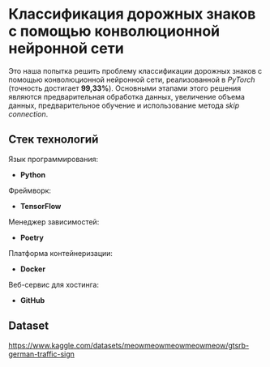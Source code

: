 # Классификация дорожных знаков с помощью конволюционной нейронной сети

Это наша попытка решить проблему классификации дорожных знаков с помощью конволюционной нейронной сети, реализованной в *PyTorch* (точность достигает **99,33%**). Основными этапами этого решения являются предварительная обработка данных, увеличение объема данных, предварительное обучение и использование метода *skip connection*.

## Стек технологий

Язык программирования:
* **Python**

Фреймворк:
* **TensorFlow**

Менеджер зависимостей:
* **Poetry**

Платформа контейнеризации:
* **Docker**

Веб-сервис для хостинга:
* **GitHub**

## Dataset
https://www.kaggle.com/datasets/meowmeowmeowmeowmeow/gtsrb-german-traffic-sign
